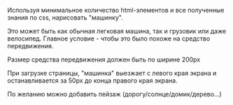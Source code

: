 Используя минимальное количество html-элементов и все полученные знания по css, нарисовать "машинку".  
  
Это может быть как обычная легковая машина, так и грузовик или даже велосипед. Главное условие - чтобы это было похоже на средство передвижения.  
  
Размер средства передвижения должен быть по ширине 200px  
  
При загрузке страницы, "машинка" выезжает с левого края экрана и останавливается за 50px до конца правого края экрана.  
  
По желанию можно добавить пейзаж (дорогу/солнце/домик/дерево...)
